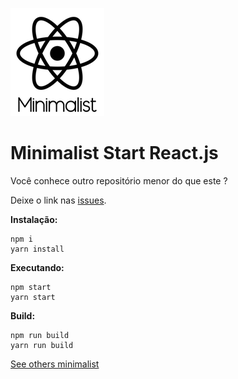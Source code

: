 ![](react-minimalist.png)

# Minimalist Start React.js

Você conhece outro repositório menor do que este ?

Deixe o link nas [issues](https://github.com/flaviomicheletti/react-minimalist-start/issues).


__Instalação:__

    npm i
    yarn install


__Executando:__

    npm start
    yarn start


__Build:__

    npm run build
    yarn run build

[See others minimalist](https://github.com/search?q=react+minimalist+start)

